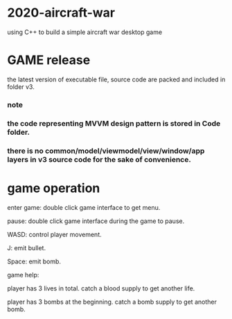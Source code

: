 # 2020-aircraft-war
using C++ to build a simple aircraft war desktop game
# GAME release
the latest version of executable file, source code are packed and included in folder v3.
### note
### the code representing MVVM design pattern is stored in Code folder.
### there is no common/model/viewmodel/view/window/app layers in v3 source code for the sake of convenience.
# game operation
enter game: double click game interface to get menu.

pause: double click game interface during the game to pause.

WASD: control player movement.

J: emit bullet.

Space: emit bomb.

game help:

player has 3 lives in total. catch a blood supply to get another life.

player has 3 bombs at the beginning. catch a bomb supply to get another bomb.
